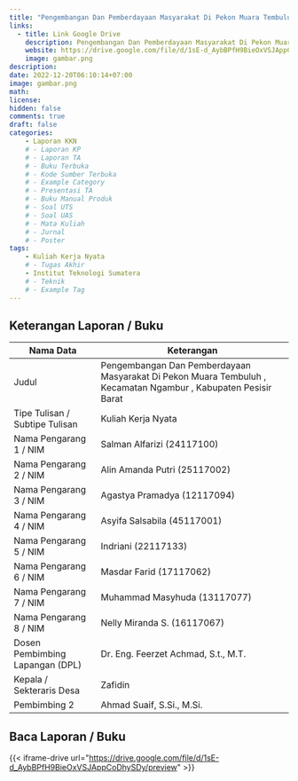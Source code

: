 ```yaml
---
title: "Pengembangan Dan Pemberdayaan Masyarakat Di Pekon Muara Tembuluh , Kecamatan Ngambur , Kabupaten Pesisir Barat"
links:
  - title: Link Google Drive
    description: Pengembangan Dan Pemberdayaan Masyarakat Di Pekon Muara Tembuluh , Kecamatan Ngambur , Kabupaten Pesisir Barat
    website: https://drive.google.com/file/d/1sE-d_AybBPfH9BieOxVSJAppCoDhySDy?usp=share_link
    image: gambar.png
description: 
date: 2022-12-20T06:10:14+07:00
image: gambar.png
math: 
license: 
hidden: false
comments: true
draft: false
categories:
    - Laporan KKN
    # - Laporan KP
    # - Laporan TA
    # - Buku Terbuka
    # - Kode Sumber Terbuka
    # - Example Category
    # - Presentasi TA
    # - Buku Manual Produk
    # - Soal UTS
    # - Soal UAS
    # - Mata Kuliah
    # - Jurnal
    # - Poster
tags:
    - Kuliah Kerja Nyata
    # - Tugas Akhir
    - Institut Teknologi Sumatera
    # - Teknik
    # - Example Tag
---
```


<!-- format penulisan rincian laporan (repo) -->
## Keterangan Laporan / Buku
| Nama Data                               | Keterangan                                  |
| --------------------------------------- | ------------------------------------------- |
| Judul                                   | Pengembangan Dan Pemberdayaan Masyarakat Di Pekon Muara Tembuluh , Kecamatan Ngambur , Kabupaten Pesisir Barat |
| Tipe Tulisan / Subtipe Tulisan          | Kuliah Kerja Nyata |
| Nama Pengarang 1 / NIM                  | Salman Alfarizi (24117100) |
| Nama Pengarang 2 / NIM                  | Alin Amanda Putri (25117002) |
| Nama Pengarang 3 / NIM                  | Agastya Pramadya (12117094) |
| Nama Pengarang 4 / NIM                  | Asyifa Salsabila (45117001) |
| Nama Pengarang 5 / NIM                  | Indriani (22117133) |
| Nama Pengarang 6 / NIM                  | Masdar Farid (17117062) |
| Nama Pengarang 7 / NIM                  | Muhammad Masyhuda (13117077) |
| Nama Pengarang 8 / NIM                  | Nelly Miranda S. (16117067) |
| Dosen Pembimbing Lapangan (DPL)         | Dr. Eng. Feerzet Achmad, S.t., M.T. |
| Kepala / Sekteraris Desa                | Zafidin |
| Pembimbing 2                            | Ahmad Suaif, S.Si., M.Si. |

## Baca Laporan / Buku
{{< iframe-drive url="https://drive.google.com/file/d/1sE-d_AybBPfH9BieOxVSJAppCoDhySDy/preview" >}}

<!-- {{< youtube oO5k-0QpxTk >}} -->
<!-- {{< pdf url="https://drive.google.com/file/d/1n9vA6F59hplkeXEkXU3c8O2Fttf88-sx/preview" fileName="nama file saya">}}
{{< iframe-drive url="https://drive.google.com/file/d/1n9vA6F59hplkeXEkXU3c8O2Fttf88-sx/preview" >}} -->